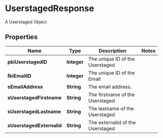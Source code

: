 

# UserstagedResponse

A Userstaged Object

## Properties

| Name | Type | Description | Notes |
|------------ | ------------- | ------------- | -------------|
|**pkiUserstagedID** | **Integer** | The unique ID of the Userstaged |  |
|**fkiEmailID** | **Integer** | The unique ID of the Email |  |
|**sEmailAddress** | **String** | The email address. |  |
|**sUserstagedFirstname** | **String** | The firstname of the Userstaged |  |
|**sUserstagedLastname** | **String** | The lastname of the Userstaged |  |
|**sUserstagedExternalid** | **String** | The externalid of the Userstaged |  |



